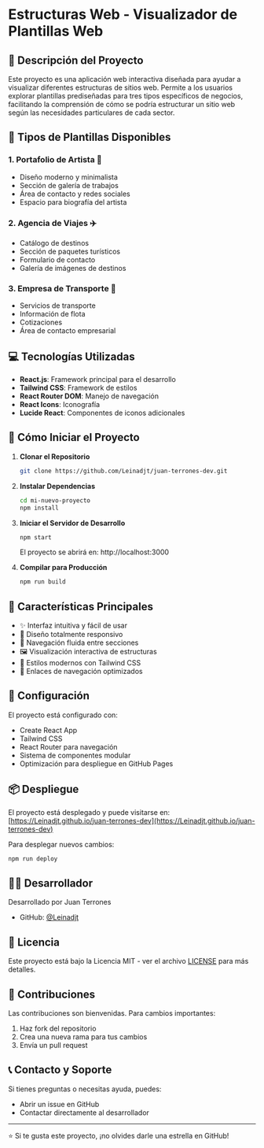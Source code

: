 # Estructuras Web - Visualizador de Plantillas Web

## 🌟 Descripción del Proyecto
Este proyecto es una aplicación web interactiva diseñada para ayudar a visualizar diferentes estructuras de sitios web. Permite a los usuarios explorar plantillas prediseñadas para tres tipos específicos de negocios, facilitando la comprensión de cómo se podría estructurar un sitio web según las necesidades particulares de cada sector.

## 🎯 Tipos de Plantillas Disponibles

### 1. Portafolio de Artista 🎨
- Diseño moderno y minimalista
- Sección de galería de trabajos
- Área de contacto y redes sociales
- Espacio para biografía del artista

### 2. Agencia de Viajes ✈️
- Catálogo de destinos
- Sección de paquetes turísticos
- Formulario de contacto
- Galería de imágenes de destinos

### 3. Empresa de Transporte 🚛
- Servicios de transporte
- Información de flota
- Cotizaciones
- Área de contacto empresarial

## 💻 Tecnologías Utilizadas

- **React.js**: Framework principal para el desarrollo
- **Tailwind CSS**: Framework de estilos
- **React Router DOM**: Manejo de navegación
- **React Icons**: Iconografía
- **Lucide React**: Componentes de iconos adicionales

## 🚀 Cómo Iniciar el Proyecto

1. **Clonar el Repositorio**
   ```bash
   git clone https://github.com/Leinadjt/juan-terrones-dev.git
   ```

2. **Instalar Dependencias**
   ```bash
   cd mi-nuevo-proyecto
   npm install
   ```

3. **Iniciar el Servidor de Desarrollo**
   ```bash
   npm start
   ```
   El proyecto se abrirá en: http://localhost:3000

4. **Compilar para Producción**
   ```bash
   npm run build
   ```

## 📱 Características Principales

- ✨ Interfaz intuitiva y fácil de usar
- 📱 Diseño totalmente responsivo
- 🔄 Navegación fluida entre secciones
- 🖼️ Visualización interactiva de estructuras
- 🎨 Estilos modernos con Tailwind CSS
- 🔗 Enlaces de navegación optimizados

## 🔧 Configuración

El proyecto está configurado con:
- Create React App
- Tailwind CSS
- React Router para navegación
- Sistema de componentes modular
- Optimización para despliegue en GitHub Pages

## 📦 Despliegue

El proyecto está desplegado y puede visitarse en:
[https://Leinadjt.github.io/juan-terrones-dev](https://Leinadjt.github.io/juan-terrones-dev)

Para desplegar nuevos cambios:
```bash
npm run deploy
```

## 👨‍💻 Desarrollador

Desarrollado por Juan Terrones
- GitHub: [@Leinadjt](https://github.com/Leinadjt)

## 📄 Licencia

Este proyecto está bajo la Licencia MIT - ver el archivo [LICENSE](LICENSE) para más detalles.

## 🤝 Contribuciones

Las contribuciones son bienvenidas. Para cambios importantes:
1. Haz fork del repositorio
2. Crea una nueva rama para tus cambios
3. Envía un pull request

## 📞 Contacto y Soporte

Si tienes preguntas o necesitas ayuda, puedes:
- Abrir un issue en GitHub
- Contactar directamente al desarrollador

---
⭐️ Si te gusta este proyecto, ¡no olvides darle una estrella en GitHub! 